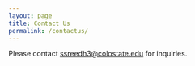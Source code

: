 ```yaml
---
layout: page
title: Contact Us
permalink: /contactus/
---
```


Please contact <a href="mailto:lmforplanning@gmail.com">ssreedh3@colostate.edu</a> for inquiries.

